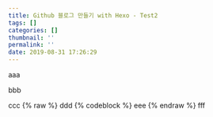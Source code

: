 ```yaml
---
title: Github 블로그 만들기 with Hexo - Test2
tags: []
categories: []
thumbnail: ''
permalink: ''
date: 2019-08-31 17:26:29
---
```

aaa
<!-- excerpt -->
bbb
<!-- toc -->
ccc
{% raw %}
ddd
{% codeblock %}
eee
{% endraw %}
fff
